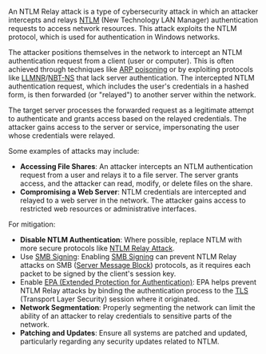 An NTLM Relay attack is a type of cybersecurity attack in which an attacker intercepts and relays [NTLM]() (New Technology LAN Manager) authentication requests to access network resources. This attack exploits the NTLM protocol, which is used for authentication in Windows networks.

The attacker positions themselves in the network to intercept an NTLM authentication request from a client (user or computer). This is often achieved through techniques like [ARP poisoning]() or by exploiting protocols like [LLMNR]()/[NBT-NS]() that lack server authentication. The intercepted NTLM authentication request, which includes the user's credentials in a hashed form, is then forwarded (or "relayed") to another server within the network.

The target server processes the forwarded request as a legitimate attempt to authenticate and grants access based on the relayed credentials. The attacker gains access to the server or service, impersonating the user whose credentials were relayed.

Some examples of attacks may include:

- **Accessing File Shares**: An attacker intercepts an NTLM authentication request from a user and relays it to a file server. The server grants access, and the attacker can read, modify, or delete files on the share.
- **Compromising a Web Server**: NTLM credentials are intercepted and relayed to a web server in the network. The attacker gains access to restricted web resources or administrative interfaces.

For mitigation:

- **Disable NTLM Authentication**: Where possible, replace NTLM with more secure protocols like [NTLM Relay Attack]().
- Use [SMB Signing](): Enabling [SMB Signing]() can prevent NTLM Relay attacks on SMB ([Server Message Block]()) protocols, as it requires each packet to be signed by the client's session key.
- Enable [EPA (Extended Protection for Authentication)](): EPA helps prevent NTLM Relay attacks by binding the authentication process to the [TLS]() (Transport Layer Security) session where it originated.
- **Network Segmentation**: Properly segmenting the network can limit the ability of an attacker to relay credentials to sensitive parts of the network.
- **Patching and Updates**: Ensure all systems are patched and updated, particularly regarding any security updates related to NTLM.

